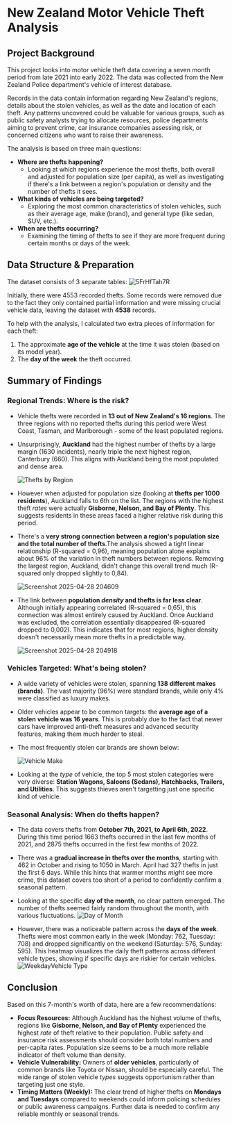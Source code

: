 # New Zealand Motor Vehicle Theft Analysis

## Project Background
This project looks into motor vehicle theft data covering a seven month period from late 2021 into early 2022. The data was collected from the New Zealand Police department's vehicle of interest database. 

Records in the data contain information regarding New Zealand's regions, details about the stolen vehicles, as well as the date and location of each theft. Any patterns uncovered could be valuable for various groups, such as  public safety analysts trying to allocate resources, police departments aiming to prevent crime, car insurance companies assessing risk, or concerned citizens who want to raise their awareness.

The analysis is based on three main questions:

* **Where are thefts happening?**
    * Looking at which regions experience the most thefts, both overall and adjusted for population size (per capita), as well as investigating if there's a link between a region's population or density and the number of thefts it sees.
* **What kinds of vehicles are being targeted?**
    * Exploring the most common characteristics of stolen vehicles, such as their average age, make (brand), and general type (like sedan, SUV, etc.).
* **When are thefts occurring?** 
    * Examining the timing of thefts to see if they are more frequent during certain months or days of the week.

## Data Structure & Preparation
The dataset consists of 3 separate tables:
![5FrHfTah7R](https://github.com/user-attachments/assets/ef146ea5-afaa-45b4-898d-650416aaf642)

Initially, there were 4553 recorded thefts. Some records were removed due to the fact they only contained partial information and were missing crucial vehicle data, leaving the dataset with **4538** records.

To help with the analysis, I calculated two extra pieces of information for each theft:
1.  The approximate **age of the vehicle** at the time it was stolen (based on its model year).
2.  The **day of the week** the theft occurred.

## Summary of Findings

### Regional Trends: Where is the risk?

* Vehicle thefts were recorded in **13 out of New Zealand's 16 regions**. The three regions with no reported thefts during this period were West Coast, Tasman, and Marlborough - some of the least populated regions.
* Unsurprisingly, **Auckland** had the highest number of thefts by a large margin (1630 incidents), nearly triple the next highest region, Canterbury (660). This aligns with Auckland being the most populated and dense area.

    ![Thefts by Region](https://github.com/user-attachments/assets/551d47b0-7c38-49be-b453-0d7eb775a6f8)


* However when adjusted for population size (looking at **thefts per 1000 residents**), Auckland falls to 6th on the list. The regions with the highest theft *rates* were actually **Gisborne, Nelson, and Bay of Plenty**. This suggests residents in these areas faced a higher relative risk during this period.
* There's a **very strong connection between a region's population size and the total number of thefts**.The analysis showed a tight linear relationship (R-squared = 0,96), meaning population alone explains about 96% of the variation in theft numbers between regions. Removing the largest region, Auckland, didn't change this overall trend much (R-squared only dropped slightly to 0,84).

   ![Screenshot 2025-04-28 204609](https://github.com/user-attachments/assets/e908ae86-8d0f-4711-8447-0da007ed4768)


* The link between **population *density* and thefts is far less clear**. Although initially appearing correlated (R-squared = 0,65), this connection was almost entirely caused by Auckland. Once Auckland was excluded, the correlation essentially disappeared (R-squared dropped to 0,002). This indicates that for most regions, higher density doesn't necessarily mean more thefts in a predictable way.

    ![Screenshot 2025-04-28 204918](https://github.com/user-attachments/assets/491c6213-30a7-450d-9bcf-55ebe67ede3c)


### Vehicles Targeted: What's being stolen?

* A wide variety of vehicles were stolen, spanning **138 different makes (brands)**. The vast majority (96%) were standard brands, while only 4% were classified as luxury makes.
* Older vehicles appear to be common targets: the **average age of a stolen vehicle was 16 years**. This is probably due to the fact that newer cars have improved anti-theft measures and advanced security features, making them much harder to steal.
* The most frequently stolen car brands are shown below: 

    ![Vehicle Make](https://github.com/user-attachments/assets/f8fa623a-49e5-4858-86b9-f616a5bd7d9b)

* Looking at the *type* of vehicle, the top 5 most stolen categories were very diverse: **Station Wagons, Saloons (Sedans), Hatchbacks, Trailers, and Utilities**. This suggests thieves aren't targetting just one specific kind of vehicle.

### Seasonal Analysis: When do thefts happen?

* The data covers thefts from **October 7th, 2021, to April 6th, 2022**. During this time period 1663 thefts occurred in the last few months of 2021, and 2875 thefts occurred in the first few months of 2022.
* There was a **gradual increase in thefts over the months**, starting with 462 in October and rising to 1050 in March. April had 327 thefts in just the first 6 days. While this hints that warmer months *might* see more crime, this dataset covers too short of a period to confidently confirm a seasonal pattern. 
* Looking at the specific **day of the month**, no clear pattern emerged. The number of thefts seemed fairly random throughout the month, with various fluctuations.
  ![Day of Month](https://github.com/user-attachments/assets/bc60421b-7ff4-4e0e-a5d2-65385f1cedda)

* However, there was a noticeable pattern across the **days of the week**. Thefts were most common early in the week (Monday: 762, Tuesday: 708) and dropped significantly on the weekend (Saturday: 576, Sunday: 595). This heatmap visualizes the daily theft patterns across different vehicle types, showing if specific days are riskier for certain vehicles.
  ![WeekdayVehicle Type](https://github.com/user-attachments/assets/4eb39c48-9e2a-44f4-b912-fe172d30796f)


## Conclusion

Based on this 7-month's worth of data, here are a few recommendations:

* **Focus Resources:** Although Auckland has the highest volume of thefts, regions like **Gisborne, Nelson, and Bay of Plenty** experienced the highest *rate* of theft relative to their population. Public safety and insurance risk assessments should consider both total numbers and per-capita rates. Population size seems to be a much more reliable indicator of theft volume than density.
* **Vehicle Vulnerability:** Owners of **older vehicles**, particularly of common brands like Toyota or Nissan, should be especially careful. The wide range of stolen vehicle *types* suggests opportunism rather than targeting just one style.
* **Timing Matters (Weekly):** The clear trend of higher thefts on **Mondays and Tuesdays** compared to weekends could inform policing schedules or public awareness campaigns. Further data is needed to confirm any reliable monthly or seasonal trends.
